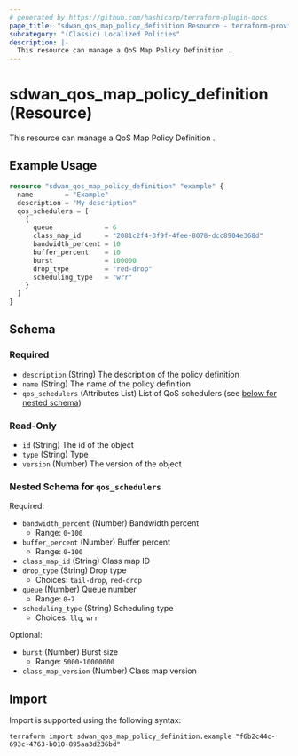 ```yaml
---
# generated by https://github.com/hashicorp/terraform-plugin-docs
page_title: "sdwan_qos_map_policy_definition Resource - terraform-provider-sdwan"
subcategory: "(Classic) Localized Policies"
description: |-
  This resource can manage a QoS Map Policy Definition .
---
```


# sdwan_qos_map_policy_definition (Resource)

This resource can manage a QoS Map Policy Definition .

## Example Usage

```terraform
resource "sdwan_qos_map_policy_definition" "example" {
  name        = "Example"
  description = "My description"
  qos_schedulers = [
    {
      queue             = 6
      class_map_id      = "2081c2f4-3f9f-4fee-8078-dcc8904e368d"
      bandwidth_percent = 10
      buffer_percent    = 10
      burst             = 100000
      drop_type         = "red-drop"
      scheduling_type   = "wrr"
    }
  ]
}
```

<!-- schema generated by tfplugindocs -->
## Schema

### Required

- `description` (String) The description of the policy definition
- `name` (String) The name of the policy definition
- `qos_schedulers` (Attributes List) List of QoS schedulers (see [below for nested schema](#nestedatt--qos_schedulers))

### Read-Only

- `id` (String) The id of the object
- `type` (String) Type
- `version` (Number) The version of the object

<a id="nestedatt--qos_schedulers"></a>
### Nested Schema for `qos_schedulers`

Required:

- `bandwidth_percent` (Number) Bandwidth percent
  - Range: `0`-`100`
- `buffer_percent` (Number) Buffer percent
  - Range: `0`-`100`
- `class_map_id` (String) Class map ID
- `drop_type` (String) Drop type
  - Choices: `tail-drop`, `red-drop`
- `queue` (Number) Queue number
  - Range: `0`-`7`
- `scheduling_type` (String) Scheduling type
  - Choices: `llq`, `wrr`

Optional:

- `burst` (Number) Burst size
  - Range: `5000`-`10000000`
- `class_map_version` (Number) Class map version

## Import

Import is supported using the following syntax:

```shell
terraform import sdwan_qos_map_policy_definition.example "f6b2c44c-693c-4763-b010-895aa3d236bd"
```
